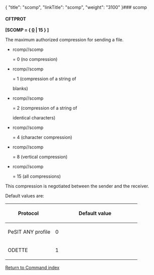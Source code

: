{
    "title": "scomp",
    "linkTitle": "scomp",
    "weight": "3100"
}### <span id="scomp"></span>scomp

#### CFTPROT

**\[SCOMP = { <u>0</u> | 15 } \]** 

The maximum authorized compression for sending a file.

-   rcomp//scomp
    = 0 (no compression)
-   rcomp//scomp
    = 1 (compression of a string of
    blanks)
-   rcomp//scomp
    = 2 (compression of a string of
    identical characters)
-   rcomp//scomp
    = 4 (character compression)
-   rcomp//scomp
    = 8 (vertical compression)
-   rcomp//scomp
    = 15 (all compressions)

This compression is negotiated between the sender and the receiver.

Default values are:

<table data-border="1" data-cellspacing="0">
<thead>
<tr class="header">
<th><p>Protocol </p></th>
<th><p>Default value</p></th>
</tr>
</thead>
<tbody>
<tr class="odd">
<td data-valign="top" width="36%"><p>PeSIT ANY profile</p></td>
<td data-valign="top" width="64%"><p>0</p></td>
</tr>
<tr class="even">
<td data-valign="top" width="36%"><p>ODETTE </p></td>
<td data-valign="top" width="64%"><p>1 </p></td>
</tr>
</tbody>
</table>

[Return to Command index](../../)
